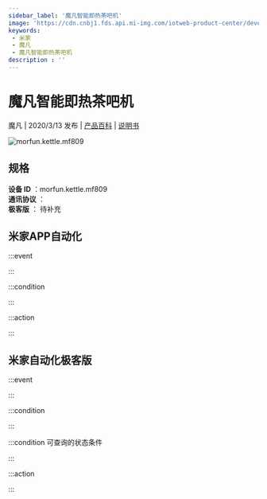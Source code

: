 ```yaml
---
sidebar_label: '魔凡智能即热茶吧机'
image: 'https://cdn.cnbj1.fds.api.mi-img.com/iotweb-product-center/developer_1574045530301DH4vM2Lo.png?GalaxyAccessKeyId=AKVGLQWBOVIRQ3XLEW&Expires=9223372036854775807&Signature=FjkbuyjxN7OdS0wi42SaiZamv/U='
keywords: 
 - 米家
 - 魔凡
 - 魔凡智能即热茶吧机
description : ''
---
```

# 魔凡智能即热茶吧机

魔凡 | 2020/3/13 发布 | [产品百科](https://home.mi.com/webapp/content/baike/product/index.html?model=morfun.kettle.mf809/) | [说明书](https://home.mi.com/views/introduction.html?model=morfun.kettle.mf809&region=cn)

![morfun.kettle.mf809](https://cdn.cnbj1.fds.api.mi-img.com/iotweb-product-center/developer_1574045530301DH4vM2Lo.png?GalaxyAccessKeyId=AKVGLQWBOVIRQ3XLEW&Expires=9223372036854775807&Signature=FjkbuyjxN7OdS0wi42SaiZamv/U=)

## 规格  
> 
**设备 ID** ：morfun.kettle.mf809  
**通讯协议** ：  
**极客版**  ： 待补充 


## 米家APP自动化  

:::event  

:::

:::condition  

:::

:::action   

:::

## 米家自动化极客版  

:::event  

:::

:::condition  

:::

:::condition 可查询的状态条件  

:::

:::action  

:::

        
